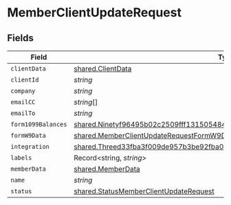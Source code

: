 # MemberClientUpdateRequest


## Fields

| Field                                                                                                                                                                      | Type                                                                                                                                                                       | Required                                                                                                                                                                   | Description                                                                                                                                                                |
| -------------------------------------------------------------------------------------------------------------------------------------------------------------------------- | -------------------------------------------------------------------------------------------------------------------------------------------------------------------------- | -------------------------------------------------------------------------------------------------------------------------------------------------------------------------- | -------------------------------------------------------------------------------------------------------------------------------------------------------------------------- |
| `clientData`                                                                                                                                                               | [shared.ClientData](../../models/shared/clientdata.md)                                                                                                                     | :heavy_minus_sign:                                                                                                                                                         | N/A                                                                                                                                                                        |
| `clientId`                                                                                                                                                                 | *string*                                                                                                                                                                   | :heavy_minus_sign:                                                                                                                                                         | N/A                                                                                                                                                                        |
| `company`                                                                                                                                                                  | *string*                                                                                                                                                                   | :heavy_minus_sign:                                                                                                                                                         | N/A                                                                                                                                                                        |
| `emailCC`                                                                                                                                                                  | *string*[]                                                                                                                                                                 | :heavy_minus_sign:                                                                                                                                                         | N/A                                                                                                                                                                        |
| `emailTo`                                                                                                                                                                  | *string*                                                                                                                                                                   | :heavy_minus_sign:                                                                                                                                                         | N/A                                                                                                                                                                        |
| `form1099Balances`                                                                                                                                                         | [shared.Ninetyf96495b02c2509fff131505484d46479a91b7d23ed2b0f438ca117d0bccad7](../../models/shared/ninetyf96495b02c2509fff131505484d46479a91b7d23ed2b0f438ca117d0bccad7.md) | :heavy_minus_sign:                                                                                                                                                         | N/A                                                                                                                                                                        |
| `formW9Data`                                                                                                                                                               | [shared.MemberClientUpdateRequestFormW9Data](../../models/shared/memberclientupdaterequestformw9data.md)                                                                   | :heavy_minus_sign:                                                                                                                                                         | N/A                                                                                                                                                                        |
| `integration`                                                                                                                                                              | [shared.Threed33fba3f009de957b3be92fba006d6383af7e39f823cc1fd213506f6205100f](../../models/shared/threed33fba3f009de957b3be92fba006d6383af7e39f823cc1fd213506f6205100f.md) | :heavy_minus_sign:                                                                                                                                                         | N/A                                                                                                                                                                        |
| `labels`                                                                                                                                                                   | Record<string, *string*>                                                                                                                                                   | :heavy_minus_sign:                                                                                                                                                         | N/A                                                                                                                                                                        |
| `memberData`                                                                                                                                                               | [shared.MemberData](../../models/shared/memberdata.md)                                                                                                                     | :heavy_minus_sign:                                                                                                                                                         | N/A                                                                                                                                                                        |
| `name`                                                                                                                                                                     | *string*                                                                                                                                                                   | :heavy_minus_sign:                                                                                                                                                         | N/A                                                                                                                                                                        |
| `status`                                                                                                                                                                   | [shared.StatusMemberClientUpdateRequest](../../models/shared/statusmemberclientupdaterequest.md)                                                                           | :heavy_minus_sign:                                                                                                                                                         | N/A                                                                                                                                                                        |